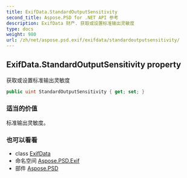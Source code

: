 ```yaml
---
title: ExifData.StandardOutputSensitivity
second_title: Aspose.PSD for .NET API 参考
description: ExifData 财产. 获取或设置标准输出灵敏度
type: docs
weight: 980
url: /zh/net/aspose.psd.exif/exifdata/standardoutputsensitivity/
---
```

## ExifData.StandardOutputSensitivity property

获取或设置标准输出灵敏度

```csharp
public uint StandardOutputSensitivity { get; set; }
```

### 适当的价值

标准输出灵敏度。

### 也可以看看

* class [ExifData](../)
* 命名空间 [Aspose.PSD.Exif](../../exifdata/)
* 部件 [Aspose.PSD](../../../)


